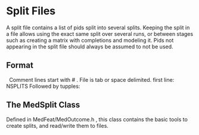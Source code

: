 # Split Files
A split file contains a list of pids split into several splits. Keeping the split in a file allows using the exact same split over several runs, or between stages such as creating a matrix with completions and modeling it.
Pids not appearing in the split file should always be assumed to not be used.
 
## Format
 
Comment lines start with # .
File is tab or space delimited.
first line:
NSPLITS <number of splits>
Followed by tupples:
<pid> <split>
 
## The MedSplit Class
Defined in MedFeat/MedOutcome.h , this class contains the basic tools to create splits, and read/write them to files.
